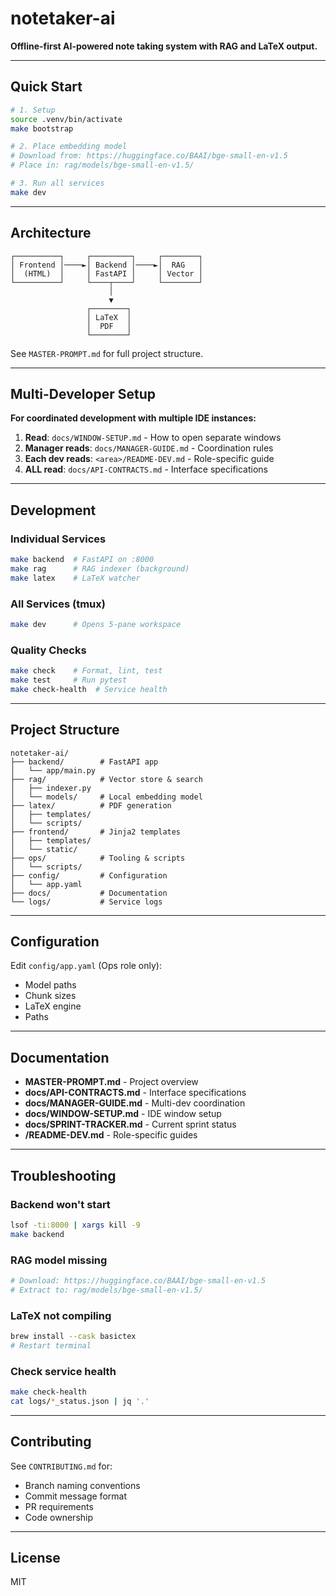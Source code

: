 # notetaker-ai

**Offline-first AI-powered note taking system with RAG and LaTeX output.**

---

## Quick Start

```bash
# 1. Setup
source .venv/bin/activate
make bootstrap

# 2. Place embedding model
# Download from: https://huggingface.co/BAAI/bge-small-en-v1.5
# Place in: rag/models/bge-small-en-v1.5/

# 3. Run all services
make dev
```

---

## Architecture

```
┌──────────┐     ┌─────────┐     ┌────────┐
│ Frontend │────►│ Backend │────►│  RAG   │
│  (HTML)  │     │ FastAPI │     │ Vector │
└──────────┘     └────┬────┘     └────────┘
                      │
                      ▼
                 ┌────────┐
                 │ LaTeX  │
                 │  PDF   │
                 └────────┘
```

See `MASTER-PROMPT.md` for full project structure.

---

## Multi-Developer Setup

**For coordinated development with multiple IDE instances:**

1. **Read**: `docs/WINDOW-SETUP.md` - How to open separate windows
2. **Manager reads**: `docs/MANAGER-GUIDE.md` - Coordination rules
3. **Each dev reads**: `<area>/README-DEV.md` - Role-specific guide
4. **ALL read**: `docs/API-CONTRACTS.md` - Interface specifications

---

## Development

### Individual Services
```bash
make backend  # FastAPI on :8000
make rag      # RAG indexer (background)
make latex    # LaTeX watcher
```

### All Services (tmux)
```bash
make dev      # Opens 5-pane workspace
```

### Quality Checks
```bash
make check    # Format, lint, test
make test     # Run pytest
make check-health  # Service health
```

---

## Project Structure

```
notetaker-ai/
├── backend/        # FastAPI app
│   └── app/main.py
├── rag/            # Vector store & search
│   ├── indexer.py
│   └── models/     # Local embedding model
├── latex/          # PDF generation
│   ├── templates/
│   └── scripts/
├── frontend/       # Jinja2 templates
│   ├── templates/
│   └── static/
├── ops/            # Tooling & scripts
│   └── scripts/
├── config/         # Configuration
│   └── app.yaml
├── docs/           # Documentation
└── logs/           # Service logs
```

---

## Configuration

Edit `config/app.yaml` (Ops role only):
- Model paths
- Chunk sizes
- LaTeX engine
- Paths

---

## Documentation

- **MASTER-PROMPT.md** - Project overview
- **docs/API-CONTRACTS.md** - Interface specifications
- **docs/MANAGER-GUIDE.md** - Multi-dev coordination
- **docs/WINDOW-SETUP.md** - IDE window setup
- **docs/SPRINT-TRACKER.md** - Current sprint status
- **<area>/README-DEV.md** - Role-specific guides

---

## Troubleshooting

### Backend won't start
```bash
lsof -ti:8000 | xargs kill -9
make backend
```

### RAG model missing
```bash
# Download: https://huggingface.co/BAAI/bge-small-en-v1.5
# Extract to: rag/models/bge-small-en-v1.5/
```

### LaTeX not compiling
```bash
brew install --cask basictex
# Restart terminal
```

### Check service health
```bash
make check-health
cat logs/*_status.json | jq '.'
```

---

## Contributing

See `CONTRIBUTING.md` for:
- Branch naming conventions
- Commit message format
- PR requirements
- Code ownership

---

## License

MIT
